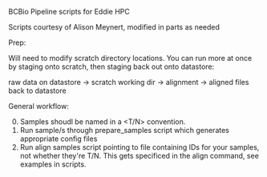 BCBio Pipeline scripts for Eddie HPC

Scripts courtesy of Alison Meynert, modified in parts as needed


Prep: 

Will need to modify scratch directory locations. You can run more at once by staging onto scratch, then staging back out onto datastore:

raw data on datastore -> scratch working dir -> alignment -> aligned files back to datastore 

General workflow:

0. Samples shoudl be named in a <sample><T/N> convention.
1. Run sample/s through prepare_samples script which generates appropriate config files
2. Run align samples script pointing to file containing IDs for your samples, not whether they're T/N. This gets specificed in the align command, see examples in scripts.
